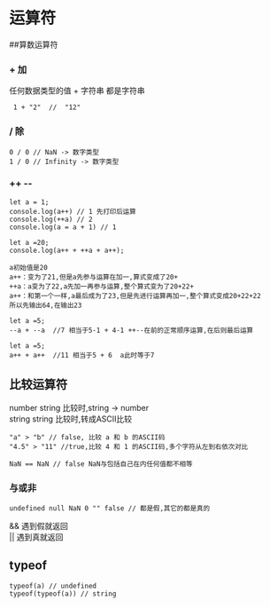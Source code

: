 # 运算符

##算数运算符
### + 加
任何数据类型的值 + 字符串 都是字符串
    
```
 1 + "2"  //  "12"
```

### / 除
```
0 / 0 // NaN -> 数字类型  
1 / 0 // Infinity -> 数字类型
```

### ++ --
```
let a = 1;
console.log(a++) // 1 先打印后运算
console.log(++a) // 2 
console.log(a = a + 1) // 1 
```

```
let a =20; 
console.log(a++ + ++a + a++);

a初始值是20
a++：变为了21,但是a先参与运算在加一,算式变成了20+
++a：a变为了22,a先加一再参与运算,整个算式变为了20+22+
a++：和第一个一样,a最后成为了23,但是先进行运算再加一,整个算式变成20+22+22
所以先输出64,在输出23
```
```
let a =5;
--a + --a  //7 相当于5-1 + 4-1 ++--在前的正常顺序运算,在后则最后运算
```
```
let a =5;
a++ + a++  //11 相当于5 + 6  a此时等于7
```

## 比较运算符
number string 比较时,string -> number  
string string 比较时,转成ASCII比较
```
"a" > "b" // false, 比较 a 和 b 的ASCII码  
"4.5" > "11" //true,比较 4 和 1 的ASCII码,多个字符从左到右依次对比

NaN == NaN // false NaN与包括自己在内任何值都不相等
```
### 与或非
```
undefined null NaN 0 "" false // 都是假,其它的都是真的
```
&& 遇到假就返回  
|| 遇到真就返回

## typeof

```
typeof(a) // undefined
typeof(typeof(a)) // string
```



